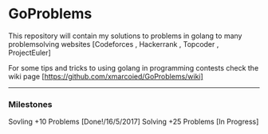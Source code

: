 # GoProblems
This repository will contain my solutions to problems in golang to many problemsolving websites [Codeforces , Hackerrank , Topcoder , ProjectEuler]

For some tips and tricks to using golang in programming contests check the wiki page [https://github.com/xmarcoied/GoProblems/wiki]
***
### Milestones
Sovling +10 Problems [Done!/16/5/2017]
Solving +25 Problems [In Progress]

